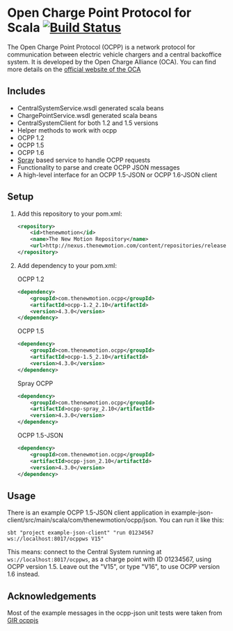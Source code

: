 # Open Charge Point Protocol for Scala [![Build Status](https://secure.travis-ci.org/thenewmotion/ocpp.png)](http://travis-ci.org/thenewmotion/ocpp)

The Open Charge Point Protocol (OCPP) is a network protocol for communication between electric vehicle chargers and a central backoffice system. It is developed by the Open Charge Alliance (OCA). You can find more details on the [official website of the OCA](http://openchargealliance.org/)

## Includes
* CentralSystemService.wsdl generated scala beans
* ChargePointService.wsdl generated scala beans
* CentralSystemClient for both 1.2 and 1.5 versions
* Helper methods to work with ocpp
* OCPP 1.2
* OCPP 1.5
* OCPP 1.6
* [Spray](http://spray.io) based service to handle OCPP requests
* Functionality to parse and create OCPP JSON messages
* A high-level interface for an OCPP 1.5-JSON or  OCPP 1.6-JSON client

## Setup

1. Add this repository to your pom.xml:
    ```xml
    <repository>
        <id>thenewmotion</id>
        <name>The New Motion Repository</name>
        <url>http://nexus.thenewmotion.com/content/repositories/releases-public</url>
    </repository>
    ```

2. Add dependency to your pom.xml:

    OCPP 1.2
    ```xml
    <dependency>
        <groupId>com.thenewmotion.ocpp</groupId>
        <artifactId>ocpp-1.2_2.10</artifactId>
        <version>4.3.0</version>
    </dependency>
    ```

    OCPP 1.5
    ```xml
    <dependency>
        <groupId>com.thenewmotion.ocpp</groupId>
        <artifactId>ocpp-1.5_2.10</artifactId>
        <version>4.3.0</version>
    </dependency>
    ```

    Spray OCPP
    ```xml
    <dependency>
        <groupId>com.thenewmotion.ocpp</groupId>
        <artifactId>ocpp-spray_2.10</artifactId>
        <version>4.3.0</version>
    </dependency>
    ```

    OCPP 1.5-JSON
    ```xml
    <dependency>
        <groupId>com.thenewmotion.ocpp</groupId>
        <artifactId>ocpp-json_2.10</artifactId>
        <version>4.3.0</version>
    </dependency>
    ```

## Usage

There is an example OCPP 1.5-JSON client application in example-json-client/src/main/scala/com/thenewmotion/ocpp/json. You can run it like this:

    sbt "project example-json-client" "run 01234567 ws://localhost:8017/ocppws V15"

This means: connect to the Central System running at `ws://localhost:8017/ocppws`, as a charge point with ID 01234567, using OCPP version 1.5. Leave out the "V15", or type "V16", to use OCPP version 1.6 instead.

## Acknowledgements

Most of the example messages in the ocpp-json unit tests were taken from [GIR ocppjs](http://www.gir.fr/ocppjs/)
